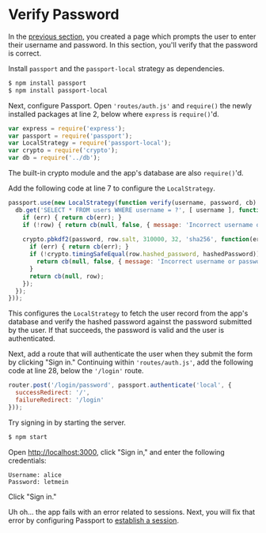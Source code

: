 # Verify Password

In the [previous section](../prompt/), you created a page which prompts the user
to enter their username and password.  In this section, you'll verify that the
password is correct.

Install `passport` and the `passport-local` strategy as dependencies.

```sh
$ npm install passport
$ npm install passport-local
```

Next, configure Passport.  Open `'routes/auth.js'` and `require()` the newly
installed packages at line 2, below where `express` is `require()`'d.

```js
var express = require('express');
var passport = require('passport');
var LocalStrategy = require('passport-local');
var crypto = require('crypto');
var db = require('../db');
```

The built-in crypto module and the app's database are also `require()`'d.

Add the following code at line 7 to configure the `LocalStrategy`.

```js
passport.use(new LocalStrategy(function verify(username, password, cb) {
  db.get('SELECT * FROM users WHERE username = ?', [ username ], function(err, row) {
    if (err) { return cb(err); }
    if (!row) { return cb(null, false, { message: 'Incorrect username or password.' }); }
    
    crypto.pbkdf2(password, row.salt, 310000, 32, 'sha256', function(err, hashedPassword) {
      if (err) { return cb(err); }
      if (!crypto.timingSafeEqual(row.hashed_password, hashedPassword)) {
        return cb(null, false, { message: 'Incorrect username or password.' });
      }
      return cb(null, row);
    });
  });
}));
```

This configures the `LocalStrategy` to fetch the user record from the app's
database and verify the hashed password against the password submitted by the
user.  If that succeeds, the password is valid and the user is authenticated.

Next, add a route that will authenticate the user when they submit the form by
clicking "Sign in."  Continuing within `'routes/auth.js'`, add the following
code at line 28, below the `'/login'` route.

```js
router.post('/login/password', passport.authenticate('local', {
  successRedirect: '/',
  failureRedirect: '/login'
}));
```

Try signing in by starting the server.

```sh
$ npm start
```

Open [http://localhost:3000](http://localhost:3000/), click "Sign in," and enter
the following credentials:

```
Username: alice
Password: letmein
```

Click "Sign in."

Uh oh... the app fails with an error related to sessions.  Next, you will fix
that error by configuring Passport to [establish a session](../session/).
